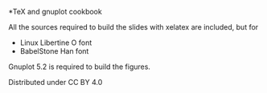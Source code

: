 *TeX and gnuplot cookbook

All the sources required to build the slides with xelatex are included, but for
* Linux Libertine O font
* BabelStone Han font

Gnuplot 5.2 is required to build the figures.

Distributed under CC BY 4.0
